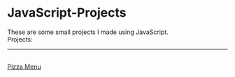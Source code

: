 # JavaScript-Projects

These are some small projects I made using JavaScript. <br>
Projects:
<hr><br>
<a href="">Pizza Menu</a>
